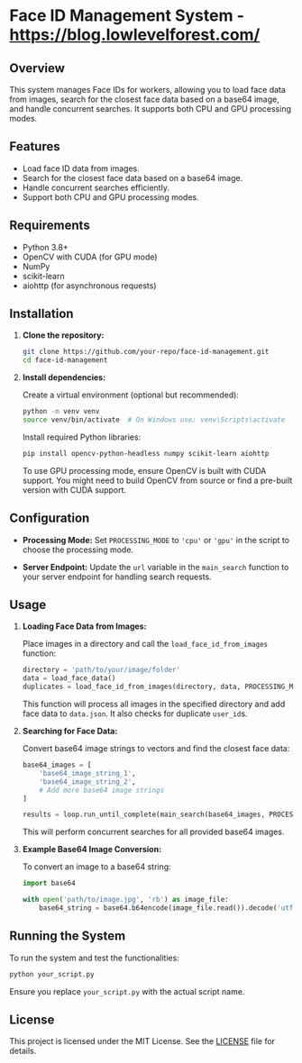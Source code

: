 # Face ID Management System - https://blog.lowlevelforest.com/
 
## Overview

This system manages Face IDs for workers, allowing you to load face data from images, search for the closest face data based on a base64 image, and handle concurrent searches. It supports both CPU and GPU processing modes.

## Features

- Load face ID data from images.
- Search for the closest face data based on a base64 image.
- Handle concurrent searches efficiently.
- Support both CPU and GPU processing modes.

## Requirements

- Python 3.8+
- OpenCV with CUDA (for GPU mode)
- NumPy
- scikit-learn
- aiohttp (for asynchronous requests)

## Installation

1. **Clone the repository:**

    ```bash
    git clone https://github.com/your-repo/face-id-management.git
    cd face-id-management
    ```

2. **Install dependencies:**

    Create a virtual environment (optional but recommended):

    ```bash
    python -m venv venv
    source venv/bin/activate  # On Windows use: venv\Scripts\activate
    ```

    Install required Python libraries:

    ```bash
    pip install opencv-python-headless numpy scikit-learn aiohttp
    ```

    To use GPU processing mode, ensure OpenCV is built with CUDA support. You might need to build OpenCV from source or find a pre-built version with CUDA support.

## Configuration

- **Processing Mode:**
  Set `PROCESSING_MODE` to `'cpu'` or `'gpu'` in the script to choose the processing mode.

- **Server Endpoint:**
  Update the `url` variable in the `main_search` function to your server endpoint for handling search requests.

## Usage

1. **Loading Face Data from Images:**

    Place images in a directory and call the `load_face_id_from_images` function:

    ```python
    directory = 'path/to/your/image/folder'
    data = load_face_data()
    duplicates = load_face_id_from_images(directory, data, PROCESSING_MODE)
    ```

    This function will process all images in the specified directory and add face data to `data.json`. It also checks for duplicate `user_id`s.

2. **Searching for Face Data:**

    Convert base64 image strings to vectors and find the closest face data:

    ```python
    base64_images = [
        'base64_image_string_1',
        'base64_image_string_2',
        # Add more base64 image strings
    ]

    results = loop.run_until_complete(main_search(base64_images, PROCESSING_MODE))
    ```

    This will perform concurrent searches for all provided base64 images.

3. **Example Base64 Image Conversion:**

    To convert an image to a base64 string:

    ```python
    import base64

    with open('path/to/image.jpg', 'rb') as image_file:
        base64_string = base64.b64encode(image_file.read()).decode('utf-8')
    ```

## Running the System

To run the system and test the functionalities:

```bash
python your_script.py
```

Ensure you replace `your_script.py` with the actual script name.

## License

This project is licensed under the MIT License. See the [LICENSE](LICENSE) file for details.
